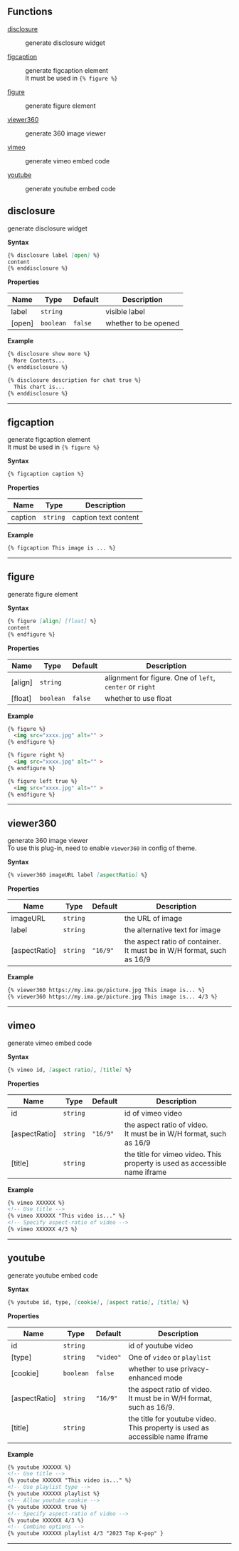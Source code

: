## Functions

<dl>
<dt><a href="#disclosure">disclosure</a></dt>
<dd><p>generate disclosure widget</p>
</dd>
<dt><a href="#figcaption">figcaption</a></dt>
<dd><p>generate figcaption element <br>
It must be used in <code>{% figure %}</code></p>
</dd>
<dt><a href="#figure">figure</a></dt>
<dd><p>generate figure element</p>
</dd>
<dt><a href="#viewer360">viewer360</a></dt>
<dd><p>generate 360 image viewer</p>
</dd>
<dt><a href="#vimeo">vimeo</a></dt>
<dd><p>generate vimeo embed code</p>
</dd>
<dt><a href="#youtube">youtube</a></dt>
<dd><p>generate youtube embed code</p>
</dd>
</dl>

<a name="disclosure"></a>

## disclosure
generate disclosure widget

**Syntax**
```markdown
{% disclosure label [open] %}
content
{% enddisclosure %}
```

**Properties**

| Name | Type | Default | Description |
| --- | --- | --- | --- |
| label | <code>string</code> |  | visible label |
| [open] | <code>boolean</code> | <code>false</code> | whether to be opened |

**Example**
```markdown
{% disclosure show more %}
  More Contents...
{% enddisclosure %}

{% disclosure description for chat true %}
  This chart is...
{% enddisclosure %}
```

* * *

<a name="figcaption"></a>

## figcaption
generate figcaption element <br>
It must be used in `{% figure %}`

**Syntax**
```markdown
{% figcaption caption %}
```

**Properties**

| Name | Type | Description |
| --- | --- | --- |
| caption | <code>string</code> | caption text content |

**Example**
```markdown
{% figcaption This image is ... %}
```

* * *

<a name="figure"></a>

## figure
generate figure element

**Syntax**
```markdown
{% figure [align] [float] %}
content
{% endfigure %}
```

**Properties**

| Name | Type | Default | Description |
| --- | --- | --- | --- |
| [align] | <code>string</code> |  | alignment for figure. One of `left`, `center` or `right` |
| [float] | <code>boolean</code> | <code>false</code> | whether to use float |

**Example**
```markdown
{% figure %}
  <img src="xxxx.jpg" alt="" >
{% endfigure %}

{% figure right %}
  <img src="xxxx.jpg" alt="" >
{% endfigure %}

{% figure left true %}
  <img src="xxxx.jpg" alt="" >
{% endfigure %}
```

* * *

<a name="viewer360"></a>

## viewer360
generate 360 image viewer <br>
To use this plug-in, need to enable `viewer360` in config of theme.

**Syntax**
```markdown
{% viewer360 imageURL label [aspectRatio] %}
```

**Properties**

| Name | Type | Default | Description |
| --- | --- | --- | --- |
| imageURL | <code>string</code> |  | the URL of image |
| label | <code>string</code> |  | the alternative text for image |
| [aspectRatio] | <code>string</code> | <code>&quot;16/9&quot;</code> | the aspect ratio of container.<br>It must be in W/H format, such as 16/9 |

**Example**
```markdown
{% viewer360 https://my.ima.ge/picture.jpg This image is... %}
{% viewer360 https://my.ima.ge/picture.jpg This image is... 4/3 %}
```

* * *

<a name="vimeo"></a>

## vimeo
generate vimeo embed code

**Syntax**
```markdown
{% vimeo id, [aspect ratio], [title] %}
```

**Properties**

| Name | Type | Default | Description |
| --- | --- | --- | --- |
| id | <code>string</code> |  | id of vimeo video |
| [aspectRatio] | <code>string</code> | <code>&quot;16/9&quot;</code> | the aspect ratio of video. <br>It must be in W/H format, such as 16/9 |
| [title] | <code>string</code> |  | the title for vimeo video. This property is used as accessible name iframe |

**Example**
```markdown
{% vimeo XXXXXX %}
<!-- Use title -->
{% vimeo XXXXXX "This video is..." %}
<!-- Specify aspect-ratio of video -->
{% vimeo XXXXXX 4/3 %}
```

* * *

<a name="youtube"></a>

## youtube
generate youtube embed code

**Syntax**
```markdown
{% youtube id, type, [cookie], [aspect ratio], [title] %}
```

**Properties**

| Name | Type | Default | Description |
| --- | --- | --- | --- |
| id | <code>string</code> |  | id of youtube video |
| [type] | <code>string</code> | <code>&quot;video&quot;</code> | One of `video` or `playlist` |
| [cookie] | <code>boolean</code> | <code>false</code> | whether to use privacy-enhanced mode |
| [aspectRatio] | <code>string</code> | <code>&quot;16/9&quot;</code> | the aspect ratio of video.<br> It must be in W/H format, such as 16/9. |
| [title] | <code>string</code> |  | the title for youtube video. This property is used as accessible name iframe |

**Example**
```markdown
{% youtube XXXXXX %}
<!-- Use title -->
{% youtube XXXXXX "This video is..." %}
<!-- Use playlist type -->
{% youtube XXXXXX playlist %}
<!-- Allow youtube cookie -->
{% youtube XXXXXX true %}
<!-- Specify aspect-ratio of video -->
{% youtube XXXXXX 4/3 %}
<!-- Combine options -->
{% youtube XXXXXX playlist 4/3 "2023 Top K-pop" }
```

* * *
